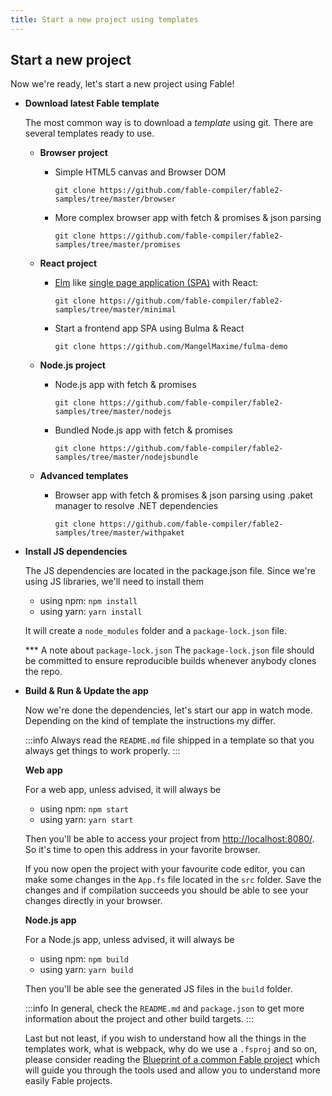 ```yaml
---
title: Start a new project using templates
---
```


## Start a new project

Now we're ready, let's start a new project using Fable!

<ul class="textual-steps">
<li>

**Download latest Fable template**

The most common way is to download a *template* using git. There are several templates ready to use.

* **Browser project**

    * Simple HTML5 canvas and Browser DOM

        `git clone https://github.com/fable-compiler/fable2-samples/tree/master/browser`

    * More complex browser app with fetch & promises & json parsing

        `git clone https://github.com/fable-compiler/fable2-samples/tree/master/promises`

* **React project**

    * [Elm](https://elm-lang.org/) like [single page application (SPA)](https://en.wikipedia.org/wiki/Single-page_application) with React:

        `git clone https://github.com/fable-compiler/fable2-samples/tree/master/minimal`

    * Start a frontend app SPA using Bulma & React

        `git clone https://github.com/MangelMaxime/fulma-demo`

* **Node.js project**

    * Node.js app with fetch & promises

        `git clone https://github.com/fable-compiler/fable2-samples/tree/master/nodejs`

    * Bundled Node.js app with fetch & promises

        `git clone https://github.com/fable-compiler/fable2-samples/tree/master/nodejsbundle`

* **Advanced templates**

    * Browser app with fetch & promises & json parsing using .paket manager to resolve .NET dependencies

        `git clone https://github.com/fable-compiler/fable2-samples/tree/master/withpaket`

</li>

<li>

**Install JS dependencies**

The JS dependencies are located in the package.json file. Since we're using JS libraries, we'll need to install them

- using npm: `npm install`
- using yarn: `yarn install`

It will create a `node_modules` folder and a `package-lock.json` file. 

*** A note about `package-lock.json`
The `package-lock.json` file should be committed to ensure reproducible builds whenever anybody clones the repo.

</li>

<li>

**Build & Run & Update the app**

Now we're done the dependencies, let's start our app in watch mode. Depending on the kind of template the instructions my differ.

:::info
Always read the `README.md` file shipped in a template so that you always get things to work properly.
:::

**Web app**

For a web app, unless advised, it will always be

- using npm: `npm start`
- using yarn: `yarn start`

Then you'll be able to access your project from [http://localhost:8080/](http://localhost:8080/). So it's time to open this address in your favorite browser.

If you now open the project with your favourite code editor, you can make some changes in the `App.fs` file located in the `src` folder. Save the changes and if compilation succeeds you should be able to see your changes directly in your browser.

**Node.js app**

For a Node.js app, unless advised, it will always be

- using npm: `npm build`
- using yarn: `yarn build`

Then you'll be able see the generated JS files in the `build` folder.

:::info
In general, check the `README.md` and `package.json` to get more information about the project and other build targets.
:::

Last but not least, if you wish to understand how all the things in the templates work, what is webpack, why do we use a `.fsproj` and so on, please consider reading the [Blueprint of a common Fable project](https://github.com/fable-compiler/fable-doc/wiki/Start-a-new-project-from-scratch) which will guide you through the tools used and allow you to understand more easily Fable projects.

</li>
</ul>
